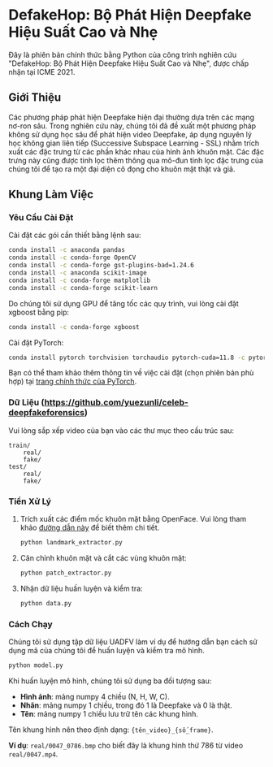 # DefakeHop: Bộ Phát Hiện Deepfake Hiệu Suất Cao và Nhẹ

Đây là phiên bản chính thức bằng Python của công trình nghiên cứu "DefakeHop: Bộ Phát Hiện Deepfake Hiệu Suất Cao và Nhẹ", được chấp nhận tại ICME 2021.

## Giới Thiệu

Các phương pháp phát hiện Deepfake hiện đại thường dựa trên các mạng nơ-ron sâu. Trong nghiên cứu này, chúng tôi đã đề xuất một phương pháp không sử dụng học sâu để phát hiện video Deepfake, áp dụng nguyên lý học không gian liên tiếp (Successive Subspace Learning - SSL) nhằm trích xuất các đặc trưng từ các phần khác nhau của hình ảnh khuôn mặt. Các đặc trưng này cũng được tinh lọc thêm thông qua mô-đun tinh lọc đặc trưng của chúng tôi để tạo ra một đại diện cô đọng cho khuôn mặt thật và giả.

## Khung Làm Việc

### Yêu Cầu Cài Đặt

Cài đặt các gói cần thiết bằng lệnh sau:

```bash
conda install -c anaconda pandas 
conda install -c conda-forge OpenCV
conda install -c conda-forge gst-plugins-bad=1.24.6
conda install -c anaconda scikit-image
conda install -c conda-forge matplotlib
conda install -c conda-forge scikit-learn
```

Do chúng tôi sử dụng GPU để tăng tốc các quy trình, vui lòng cài đặt xgboost bằng pip:

```bash
conda install -c conda-forge xgboost 
```

Cài đặt PyTorch:

```bash
conda install pytorch torchvision torchaudio pytorch-cuda=11.8 -c pytorch -c nvidia
```

Bạn có thể tham khảo thêm thông tin về việc cài đặt (chọn phiên bản phù hợp) tại [trang chính thức của PyTorch](https://pytorch.org/get-started/locally/).

### Dữ Liệu (https://github.com/yuezunli/celeb-deepfakeforensics)

Vui lòng sắp xếp video của bạn vào các thư mục theo cấu trúc sau:

```
train/
    real/
    fake/
test/
    real/
    fake/
```

### Tiền Xử Lý

1. Trích xuất các điểm mốc khuôn mặt bằng OpenFace. Vui lòng tham khảo [đường dẫn này](https://github.com/cvjena/openface) để biết thêm chi tiết.
   ```bash
   python landmark_extractor.py
   ```

2. Căn chỉnh khuôn mặt và cắt các vùng khuôn mặt:
   ```bash
   python patch_extractor.py
   ```

3. Nhận dữ liệu huấn luyện và kiểm tra:
   ```bash
   python data.py
   ```

### Cách Chạy

Chúng tôi sử dụng tập dữ liệu UADFV làm ví dụ để hướng dẫn bạn cách sử dụng mã của chúng tôi để huấn luyện và kiểm tra mô hình.

```bash
python model.py
```

Khi huấn luyện mô hình, chúng tôi sử dụng ba đối tượng sau:

- **Hình ảnh**: mảng numpy 4 chiều (N, H, W, C).
- **Nhãn**: mảng numpy 1 chiều, trong đó 1 là Deepfake và 0 là thật.
- **Tên**: mảng numpy 1 chiều lưu trữ tên các khung hình.

Tên khung hình nên theo định dạng: `{tên_video}_{số_frame}`.

**Ví dụ**: `real/0047_0786.bmp` cho biết đây là khung hình thứ 786 từ video `real/0047.mp4`.
